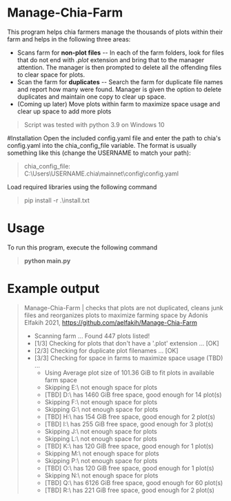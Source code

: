 ﻿# Manage-Chia-Farm
This program helps chia farmers manage the thousands of plots within their farm and helps in the following three areas:
  * Scans farm for **non-plot files** --  In each of the farm folders, look for files that do not end with *.plot* extension and bring that to the manager attention.  The manager is then prompted to delete all the offending files to clear space for plots.
  * Scan the farm for **duplicates** -- Search the farm for duplicate file names and report how many were found.  Manager is given the option to delete duplicates and maintain one copy to clear up space.
  * (Coming up later) Move plots within farm to maximize space usage and clear up space to add more plots

> Script was tested with python 3.9 on Windows 10 


#Installation
Open the included config.yaml file and enter the path to chia's config.yaml into the chia_config_file variable. The format is usually something like this (change the USERNAME to match your path):
> chia_config_file: C:\Users\USERNAME\.chia\mainnet\config\config.yaml

Load required libraries using the following command
> pip install -r .\install.txt

# Usage
To run this program, execute the following command
> **python main.py**


# Example output
> Manage-Chia-Farm | checks that plots are not duplicated, cleans junk files and reorganizes plots to maximize farming space
by Adonis Elfakih 2021, https://github.com/aelfakih/Manage-Chia-Farm
>
>* Scanning farm ... Found  447 plots listed!
>* [1/3] Checking for plots that don't have a '.plot' extension ... [OK]
>* [2/3] Checking for duplicate plot filenames ... [OK]
>* [3/3] Checking for space in farms to maximize space usage (TBD) ...
>    * Using Average plot size of 101.36 GiB to fit plots in available farm space
>    * Skipping E:\ not enough space for plots
>    * [TBD] D:\ has 1460 GiB free space, good enough for 14 plot(s)
>    * Skipping F:\ not enough space for plots
>    * Skipping G:\ not enough space for plots
>    * [TBD] H:\ has 154 GiB free space, good enough for 2 plot(s)
>    * [TBD] I:\ has 255 GiB free space, good enough for 3 plot(s)
>    * Skipping J:\ not enough space for plots
>    * Skipping L:\ not enough space for plots
>    * [TBD] K:\ has 120 GiB free space, good enough for 1 plot(s)
>    * Skipping M:\ not enough space for plots
>    * Skipping P:\ not enough space for plots
>    * [TBD] O:\ has 120 GiB free space, good enough for 1 plot(s)
>    * Skipping N:\ not enough space for plots
>    * [TBD] Q:\ has 6126 GiB free space, good enough for 60 plot(s)
>    * [TBD] R:\ has 221 GiB free space, good enough for 2 plot(s)
